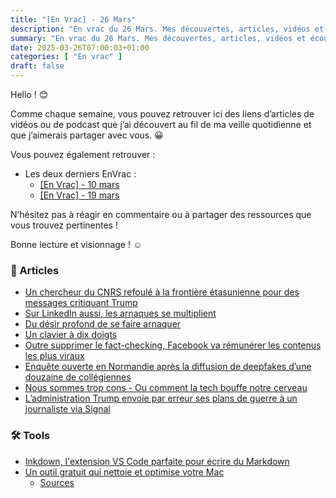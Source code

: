 ```yaml
---
title: "[En Vrac] - 26 Mars"
description: "En vrac du 26 Mars. Mes découvertes, articles, vidéos et écoute qui m'ont intéressé et que je veux partager."
summary: "En vrac du 26 Mars. Mes découvertes, articles, vidéos et écoute qui m'ont intéressé et que je veux partager."
date: 2025-03-26T07:00:03+01:00
categories: [ "En vrac" ]
draft: false
---
```


Hello ! 😊

Comme chaque semaine, vous pouvez retrouver ici des liens d’articles de vidéos ou de podcast que j’ai découvert au fil de ma veille quotidienne et que j’aimerais partager avec vous. 😀

Vous pouvez également retrouver :
- Les deux derniers EnVrac :
    - [[En Vrac] - 10 mars](https://blog.victorprouff.fr/en-vracs/2025-03-10-envrac/)
    - [[En Vrac] - 19 mars](https://blog.victorprouff.fr/en-vracs/2025-03-19-envrac/)

N’hésitez pas à réagir en commentaire ou à partager des ressources que vous trouvez pertinentes !

Bonne lecture et visionnage ! ☺️
### 📖 Articles
- [Un chercheur du CNRS refoulé à la frontière étasunienne pour des messages critiquant Trump](https://next.ink/brief_article/un-chercheur-du-cnrs-refoule-a-la-frontiere-etasunienne-pour-des-messages-critiquant-trump/)
- [Sur LinkedIn aussi, les arnaques se multiplient](https://next.ink/brief_article/sur-linkedin-aussi-les-arnaques-se-multiplient/)
- [Du désir profond de se faire arnaquer](https://ploum.net/2025-03-21-se-faire-arnaquer.html)
- [Un clavier à dix doigts](https://mart-e.be/2024/05/un-clavier-a-dix-doigts)
- [Outre supprimer le fact-checking, Facebook va rémunérer les contenus les plus viraux](https://next.ink/172702/outre-supprimer-le-fact-checking-facebook-sapprete-a-remunerer-les-contenus-les-plus-viraux/)
- [Enquête ouverte en Normandie après la diffusion de deepfakes d’une douzaine de collégiennes](https://next.ink/175553/enquete-ouverte-en-normandie-apres-la-diffusion-de-deepfakes-dune-douzaine-de-collegiennes/)
- [Nous sommes trop cons - Ou comment la tech bouffe notre cerveau](https://korben.info/sommes-nous-devenus-trop-cons-declin-cognitif-ere-numerique.html)
- [L’administration Trump envoie par erreur ses plans de guerre à un journaliste via Signal](https://next.ink/177060/ladministration-trump-envoie-par-erreur-ses-plans-de-guerre-a-un-journaliste-via-signal/)
### 🛠️ Tools
- [Inkdown, l'extension VS Code parfaite pour écrire du Markdown](https://blog.shevarezo.fr/post/2025/03/19/inkdown-extension-vs-code-ecrire-markdown)
- [Un outil gratuit qui nettoie et optimise votre Mac](https://korben.info/cr-mac-helper-outil-gratuit-nettoyage-optimisation-macos.html)
    - [Sources](https://github.com/caioricciuti/cr-mac-helper)
